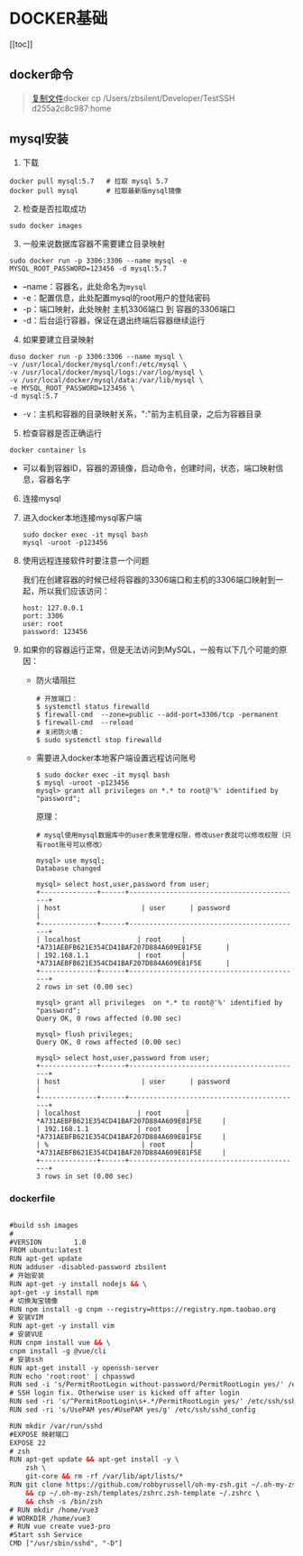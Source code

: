 # DOCKER基础
[[toc]]



## docker命令

> [复制文件]()docker cp /Users/zbsilent/Developer/TestSSH d255a2c8c987:home

## mysql安装



1. 下载

```shell
docker pull mysql:5.7   # 拉取 mysql 5.7
docker pull mysql       # 拉取最新版mysql镜像
```

2. 检查是否拉取成功

```shell
sudo docker images
```

3. 一般来说数据库容器不需要建立目录映射

```shell
sudo docker run -p 3306:3306 --name mysql -e MYSQL_ROOT_PASSWORD=123456 -d mysql:5.7
```

- –name：容器名，此处命名为`mysql`
- -e：配置信息，此处配置mysql的root用户的登陆密码
- -p：端口映射，此处映射 主机3306端口 到 容器的3306端口
- -d：后台运行容器，保证在退出终端后容器继续运行

4. 如果要建立目录映射

```shell
duso docker run -p 3306:3306 --name mysql \
-v /usr/local/docker/mysql/conf:/etc/mysql \
-v /usr/local/docker/mysql/logs:/var/log/mysql \
-v /usr/local/docker/mysql/data:/var/lib/mysql \
-e MYSQL_ROOT_PASSWORD=123456 \
-d mysql:5.7
```

- -v：主机和容器的目录映射关系，":"前为主机目录，之后为容器目录

5. 检查容器是否正确运行

```shell
docker container ls
```

- 可以看到容器ID，容器的源镜像，启动命令，创建时间，状态，端口映射信息，容器名字

6. 连接mysql

1. 进入docker本地连接mysql客户端

   ```shell
   sudo docker exec -it mysql bash
   mysql -uroot -p123456
   ```

2. 使用远程连接软件时要注意一个问题

   我们在创建容器的时候已经将容器的3306端口和主机的3306端口映射到一起，所以我们应该访问：

   ```
   host: 127.0.0.1
   port: 3306
   user: root
   password: 123456
   ```

3. 如果你的容器运行正常，但是无法访问到MySQL，一般有以下几个可能的原因：

   - 防火墙阻拦

     ```shell
     # 开放端口：
     $ systemctl status firewalld
     $ firewall-cmd  --zone=public --add-port=3306/tcp -permanent
     $ firewall-cmd  --reload
     # 关闭防火墙：
     $ sudo systemctl stop firewalld
     ```

   - 需要进入docker本地客户端设置远程访问账号

     ```shell
     $ sudo docker exec -it mysql bash
     $ mysql -uroot -p123456
     mysql> grant all privileges on *.* to root@'%' identified by "password";
     ```

     原理：

     ```shell
     # mysql使用mysql数据库中的user表来管理权限，修改user表就可以修改权限（只有root账号可以修改）
     
     mysql> use mysql;
     Database changed
     
     mysql> select host,user,password from user;
     +--------------+------+-------------------------------------------+
     | host                    | user      | password                                                                 |
     +--------------+------+-------------------------------------------+
     | localhost              | root     | *A731AEBFB621E354CD41BAF207D884A609E81F5E      |
     | 192.168.1.1            | root     | *A731AEBFB621E354CD41BAF207D884A609E81F5E      |
     +--------------+------+-------------------------------------------+
     2 rows in set (0.00 sec)
     
     mysql> grant all privileges  on *.* to root@'%' identified by "password";
     Query OK, 0 rows affected (0.00 sec)
     
     mysql> flush privileges;
     Query OK, 0 rows affected (0.00 sec)
     
     mysql> select host,user,password from user;
     +--------------+------+-------------------------------------------+
     | host                    | user      | password                                                                 |
     +--------------+------+-------------------------------------------+
     | localhost              | root      | *A731AEBFB621E354CD41BAF207D884A609E81F5E     |
     | 192.168.1.1            | root      | *A731AEBFB621E354CD41BAF207D884A609E81F5E     |
     | %                       | root      | *A731AEBFB621E354CD41BAF207D884A609E81F5E     |
     +--------------+------+-------------------------------------------+
     3 rows in set (0.00 sec)
     ```

### dockerfile
```xml

#build ssh images
#
#VERSION        1.0
FROM ubuntu:latest
RUN apt-get update
RUN adduser -disabled-password zbsilent 
# 开始安装
RUN apt-get -y install nodejs && \
apt-get -y install npm  
# 切换淘宝镜像
RUN npm install -g cnpm --registry=https://registry.npm.taobao.org 
# 安装VIM 
RUN apt-get -y install vim
# 安装VUE
RUN cnpm install vue && \
cnpm install -g @vue/cli  
# 安装ssh
RUN apt-get install -y openssh-server
RUN echo 'root:root' | chpasswd
RUN sed -i 's/PermitRootLogin without-password/PermitRootLogin yes/' /etc/ssh/sshd_config
# SSH login fix. Otherwise user is kicked off after login
RUN sed -ri 's/^PermitRootLogin\s+.*/PermitRootLogin yes/' /etc/ssh/sshd_config
RUN sed -ri 's/UsePAM yes/#UsePAM yes/g' /etc/ssh/sshd_config

RUN mkdir /var/run/sshd
#EXPOSE 映射端口
EXPOSE 22
# zsh
RUN apt-get update && apt-get install -y \
    zsh \
    git-core && rm -rf /var/lib/apt/lists/*
RUN git clone https://github.com/robbyrussell/oh-my-zsh.git ~/.oh-my-zsh \
    && cp ~/.oh-my-zsh/templates/zshrc.zsh-template ~/.zshrc \
    && chsh -s /bin/zsh
# RUN mkdir /home/vue3
# WORKDIR /home/vue3
# RUN vue create vue3-pro
#Start ssh Service
CMD ["/usr/sbin/sshd", "-D"]

```
